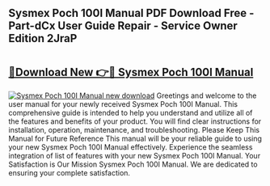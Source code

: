 ## Sysmex Poch 100I Manual PDF Download Free - Part-dCx User Guide Repair - Service Owner Edition 2JraP

# <h2><a href="http://cf25673.oget.top/?id=Sysmex+Poch+100I+Manual">🔗Download New 👉🔴 Sysmex Poch 100I Manual</a></h2>

[![Sysmex Poch 100I Manual new download](https://i.imgur.com/5g1atiW.png)](http://cf25673.oget.top/?id=Sysmex+Poch+100I+Manual)
Greetings and welcome to the user manual for your newly received Sysmex Poch 100I Manual. This comprehensive guide is intended to help you understand and utilize all of the features and benefits of your product. You will find clear instructions for installation, operation, maintenance, and troubleshooting. Please Keep This Manual for Future Reference This manual will be your reliable guide to using your new Sysmex Poch 100I Manual effectively. Experience the seamless integration of list of features with your new Sysmex Poch 100I Manual. Your Satisfaction is Our Mission Sysmex Poch 100I Manual. We are dedicated to ensuring your complete satisfaction.
